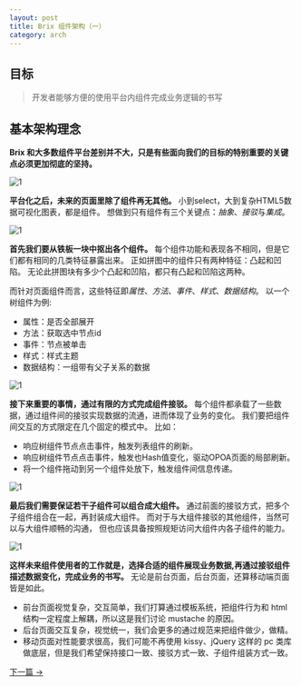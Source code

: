 ```yaml
---
layout: post
title: Brix 组件架构（一）
category: arch
---
```


## 目标

> 开发者能够方便的使用平台内组件完成业务逻辑的书写

## 基本架构理念

**Brix 和大多数组件平台差别并不大，只是有些面向我们的目标的特别重要的关键点必须更加彻底的坚持。**

![1](/brix/assets/img/brix-arch/1/1.png)

**平台化之后，未来的页面里除了组件再无其他。**
小到select，大到复杂HTML5数据可视化图表，都是组件。
想做到只有组件有三个关键点：*抽象*、*接驳*与*集成*。

![1](/brix/assets/img/brix-arch/1/2.png)

**首先我们要从铁板一块中抠出各个组件。**
每个组件功能和表现各不相同，但是它们都有相同的几类特征暴露出来。
正如拼图中的组件只有两种特征：凸起和凹陷。
无论此拼图块有多少个凸起和凹陷，都只有凸起和凹陷这两种。

而针对页面组件而言，这些特征即*属性*、*方法*、*事件*、*样式*、*数据结构*。
以一个树组件为例:

 - 属性：是否全部展开
 - 方法：获取选中节点id
 - 事件：节点被单击
 - 样式：样式主题
 - 数据结构：一组带有父子关系的数据

![1](/brix/assets/img/brix-arch/1/3.png)

**接下来重要的事情，通过有限的方式完成组件接驳。**
每个组件都承载了一些数据，通过组件间的接驳实现数据的流通，进而体现了业务的变化。
我们要把组件间交互的方式限定在几个固定的模式中。
比如：

- 响应树组件节点点击事件，触发列表组件的刷新。
- 响应树组件节点点击事件，触发也Hash值变化，驱动OPOA页面的局部刷新。
- 将一个组件拖动到另一个组件处放下，触发组件间信息传递。

![1](/brix/assets/img/brix-arch/1/4.png)

**最后我们需要保证若干子组件可以组合成大组件。**
通过前面的接驳方式，把多个子组件组合在一起，再封装成大组件。
而对于与大组件接驳的其他组件，当然可以与大组件顺畅的沟通，
但也应该具备按照规矩访问大组件内各子组件的能力。

![1](/brix/assets/img/brix-arch/1/5.png)

**这样未来组件使用者的工作就是，选择合适的组件展现业务数据,再通过接驳组件描述数据变化，完成业务的书写。**
无论是前台页面，后台页面，还算移动端页面皆是如此。

 - 前台页面视觉复杂，交互简单，我们打算通过模板系统，把组件行为和 html 结构一定程度上解耦，所以这是我们讨论 mustache 的原因。
 - 后台页面交互复杂，视觉统一，我们会更多的通过规范来把组件做少，做精。
 - 移动页面对性能要求很高，我们可能不再使用 kissy、jQuery 这样的 pc 类库做底层，但是我们希望保持接口一致、接驳方式一致、子组件组装方式一致。

<div class="bottom-nav">
    <a rel="next" href="/brix{{page.next.url}}">下一篇 &rarr;</a>
</div>